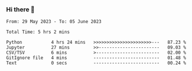 ### Hi there 👋

<!--
**ututono/ututono** is a ✨ _special_ ✨ repository because its `README.md` (this file) appears on your GitHub profile.

Here are some ideas to get you started:

- 🔭 I’m currently working on ...
- 🌱 I’m currently learning ...
- 👯 I’m looking to collaborate on ...
- 🤔 I’m looking for help with ...
- 💬 Ask me about ...
- 📫 How to reach me: ...
- 😄 Pronouns: ...
- ⚡ Fun fact: ...
-->



<!--START_SECTION:waka-->

```text
From: 29 May 2023 - To: 05 June 2023

Total Time: 5 hrs 2 mins

Python           4 hrs 24 mins   >>>>>>>>>>>>>>>>>>>>>>---   87.23 %
Jupyter          27 mins         >>-----------------------   09.03 %
CSV/TSV          6 mins          >------------------------   02.00 %
GitIgnore file   4 mins          -------------------------   01.48 %
Text             0 secs          -------------------------   00.24 %
```

<!--END_SECTION:waka-->
